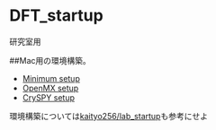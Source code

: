 # DFT_startup
研究室用

##Mac用の環境構築。
- [Minimum setup](./minimum.md)
- [OpenMX setup](./omx.md)
- [CrySPY setup](./cryspy.md)

環境構築については[kaityo256/lab_startup](https://github.com/kaityo256/lab_startup)も参考にせよ
